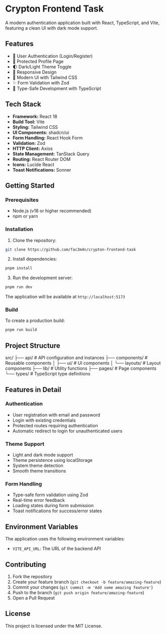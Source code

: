 # Crypton Frontend Task

A modern authentication application built with React, TypeScript, and Vite, featuring a clean UI with dark mode support.

## Features

- 🔐 User Authentication (Login/Register)
- 👤 Protected Profile Page
- 🌓 Dark/Light Theme Toggle
- 📱 Responsive Design
- 🎨 Modern UI with Tailwind CSS
- ✨ Form Validation with Zod
- 🚀 Type-Safe Development with TypeScript

## Tech Stack

- **Framework:** React 18
- **Build Tool:** Vite
- **Styling:** Tailwind CSS
- **UI Components:** shadcn/ui
- **Form Handling:** React Hook Form
- **Validation:** Zod
- **HTTP Client:** Axios
- **State Management:** TanStack Query
- **Routing:** React Router DOM
- **Icons:** Lucide React
- **Toast Notifications:** Sonner

## Getting Started

### Prerequisites

- Node.js (v18 or higher recommended)
- npm or yarn

### Installation

1. Clone the repository:

```bash
git clone https://github.com/fac3m4n/crypton-frontend-task
```

2. Install dependencies:

```bash
pnpm install
```

3. Run the development server:

```bash
pnpm run dev
```

The application will be available at `http://localhost:5173`

### Build

To create a production build:

```bash
pnpm run build
```

## Project Structure

src/
├── api/ # API configuration and instances
├── components/ # Reusable components
│ ├── ui/ # UI components
│ └── layouts/ # Layout components
├── lib/ # Utility functions
├── pages/ # Page components
└── types/ # TypeScript type definitions

## Features in Detail

### Authentication

- User registration with email and password
- Login with existing credentials
- Protected routes requiring authentication
- Automatic redirect to login for unauthenticated users

### Theme Support

- Light and dark mode support
- Theme persistence using localStorage
- System theme detection
- Smooth theme transitions

### Form Handling

- Type-safe form validation using Zod
- Real-time error feedback
- Loading states during form submission
- Toast notifications for success/error states

## Environment Variables

The application uses the following environment variables:

- `VITE_API_URL`: The URL of the backend API

## Contributing

1. Fork the repository
2. Create your feature branch (`git checkout -b feature/amazing-feature`)
3. Commit your changes (`git commit -m 'Add some amazing feature'`)
4. Push to the branch (`git push origin feature/amazing-feature`)
5. Open a Pull Request

## License

This project is licensed under the MIT License.
